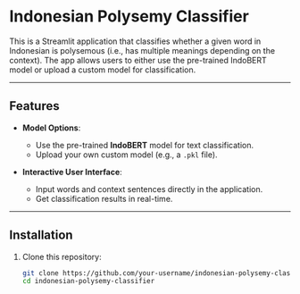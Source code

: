 # Indonesian Polysemy Classifier

This is a Streamlit application that classifies whether a given word in Indonesian is polysemous (i.e., has multiple meanings depending on the context). The app allows users to either use the pre-trained IndoBERT model or upload a custom model for classification.

---

## Features

- **Model Options**:  
  - Use the pre-trained **IndoBERT** model for text classification.  
  - Upload your own custom model (e.g., a `.pkl` file).  

- **Interactive User Interface**:  
  - Input words and context sentences directly in the application.  
  - Get classification results in real-time.  

---

## Installation

1. Clone this repository:
   ```bash
   git clone https://github.com/your-username/indonesian-polysemy-classifier.git
   cd indonesian-polysemy-classifier
